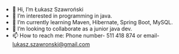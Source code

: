- 👋 Hi, I’m Łukasz Szawroński
- 👀 I’m interested in programming in java.
- 🌱 I’m currently learning Maven, Hibernate, Spring Boot, MySQL.
- 💞️ I’m looking to collaborate as a junior java dev.
- 📫 How to reach me: Phone number- 511 418 874 or email- lukasz.szawronski@gmail.com
